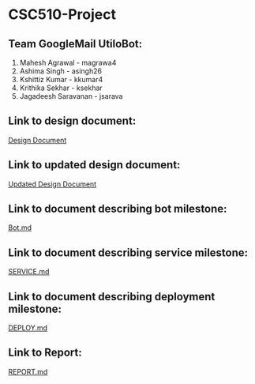 # CSC510-Project

## Team GoogleMail UtiloBot:
1. Mahesh Agrawal      - magrawa4
2. Ashima Singh        - asingh26
3. Kshittiz Kumar      - kkumar4
4. Krithika Sekhar     - ksekhar
5. Jagadeesh Saravanan - jsarava

## Link to design document: 
[Design Document](https://github.ncsu.edu/magrawa4/CSC510-Project/blob/master/DESIGN.md)

## Link to updated design document: 
[Updated Design Document](https://github.ncsu.edu/magrawa4/CSC510-Project/blob/master/DESIGN_NEW.md)  

## Link to document describing bot milestone:
[Bot.md](https://github.ncsu.edu/magrawa4/CSC510-Project/blob/master/BOT.md)


## Link to document describing service milestone:
[SERVICE.md](https://github.ncsu.edu/magrawa4/CSC510-Project/blob/master/SERVICE.md)

## Link to document describing deployment milestone:
[DEPLOY.md](https://github.ncsu.edu/magrawa4/CSC510-Project/blob/master/DEPLOY.md)  

## Link to Report:
[REPORT.md](https://github.ncsu.edu/magrawa4/CSC510-Project/blob/master/REPORT.md)
